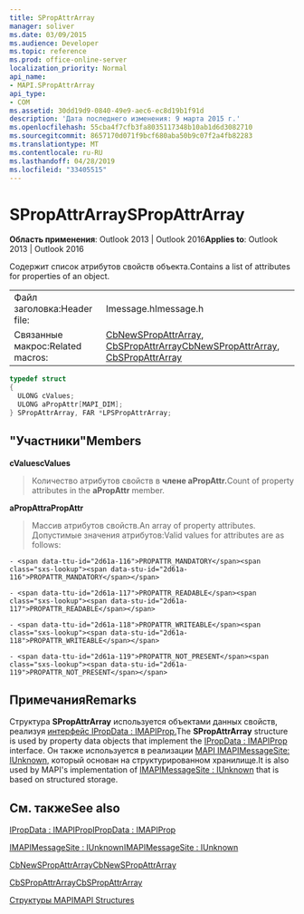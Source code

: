 ```yaml
---
title: SPropAttrArray
manager: soliver
ms.date: 03/09/2015
ms.audience: Developer
ms.topic: reference
ms.prod: office-online-server
localization_priority: Normal
api_name:
- MAPI.SPropAttrArray
api_type:
- COM
ms.assetid: 30dd19d9-0840-49e9-aec6-ec8d19b1f91d
description: 'Дата последнего изменения: 9 марта 2015 г.'
ms.openlocfilehash: 55cba4f7cfb3fa8035117348b10ab1d6d3082710
ms.sourcegitcommit: 8657170d071f9bcf680aba50b9c07f2a4fb82283
ms.translationtype: MT
ms.contentlocale: ru-RU
ms.lasthandoff: 04/28/2019
ms.locfileid: "33405515"
---
```

# <a name="spropattrarray"></a><span data-ttu-id="2d61a-103">SPropAttrArray</span><span class="sxs-lookup"><span data-stu-id="2d61a-103">SPropAttrArray</span></span>

  
  
<span data-ttu-id="2d61a-104">**Область применения**: Outlook 2013 | Outlook 2016</span><span class="sxs-lookup"><span data-stu-id="2d61a-104">**Applies to**: Outlook 2013 | Outlook 2016</span></span> 
  
<span data-ttu-id="2d61a-105">Содержит список атрибутов свойств объекта.</span><span class="sxs-lookup"><span data-stu-id="2d61a-105">Contains a list of attributes for properties of an object.</span></span> 
  
|||
|:-----|:-----|
|<span data-ttu-id="2d61a-106">Файл заголовка:</span><span class="sxs-lookup"><span data-stu-id="2d61a-106">Header file:</span></span>  <br/> |<span data-ttu-id="2d61a-107">Imessage.h</span><span class="sxs-lookup"><span data-stu-id="2d61a-107">Imessage.h</span></span>  <br/> |
|<span data-ttu-id="2d61a-108">Связанные макрос:</span><span class="sxs-lookup"><span data-stu-id="2d61a-108">Related macros:</span></span>  <br/> |<span data-ttu-id="2d61a-109">[CbNewSPropAttrArray](cbnewspropattrarray.md), [CbSPropAttrArray](cbspropattrarray.md)</span><span class="sxs-lookup"><span data-stu-id="2d61a-109">[CbNewSPropAttrArray](cbnewspropattrarray.md), [CbSPropAttrArray](cbspropattrarray.md)</span></span> <br/> |
   
```cpp
typedef struct
{
  ULONG cValues;
  ULONG aPropAttr[MAPI_DIM];
} SPropAttrArray, FAR *LPSPropAttrArray;

```

## <a name="members"></a><span data-ttu-id="2d61a-110">"Участники"</span><span class="sxs-lookup"><span data-stu-id="2d61a-110">Members</span></span>

 <span data-ttu-id="2d61a-111">**cValues**</span><span class="sxs-lookup"><span data-stu-id="2d61a-111">**cValues**</span></span>
  
> <span data-ttu-id="2d61a-112">Количество атрибутов свойств в **члене aPropAttr.**</span><span class="sxs-lookup"><span data-stu-id="2d61a-112">Count of property attributes in the **aPropAttr** member.</span></span> 
    
 <span data-ttu-id="2d61a-113">**aPropAttr**</span><span class="sxs-lookup"><span data-stu-id="2d61a-113">**aPropAttr**</span></span>
  
> <span data-ttu-id="2d61a-114">Массив атрибутов свойств.</span><span class="sxs-lookup"><span data-stu-id="2d61a-114">An array of property attributes.</span></span> <span data-ttu-id="2d61a-115">Допустимые значения атрибутов:</span><span class="sxs-lookup"><span data-stu-id="2d61a-115">Valid values for attributes are as follows:</span></span>
    
    - <span data-ttu-id="2d61a-116">PROPATTR_MANDATORY</span><span class="sxs-lookup"><span data-stu-id="2d61a-116">PROPATTR_MANDATORY</span></span>
    
    - <span data-ttu-id="2d61a-117">PROPATTR_READABLE</span><span class="sxs-lookup"><span data-stu-id="2d61a-117">PROPATTR_READABLE</span></span>
    
    - <span data-ttu-id="2d61a-118">PROPATTR_WRITEABLE</span><span class="sxs-lookup"><span data-stu-id="2d61a-118">PROPATTR_WRITEABLE</span></span>
    
    - <span data-ttu-id="2d61a-119">PROPATTR_NOT_PRESENT</span><span class="sxs-lookup"><span data-stu-id="2d61a-119">PROPATTR_NOT_PRESENT</span></span>
    
## <a name="remarks"></a><span data-ttu-id="2d61a-120">Примечания</span><span class="sxs-lookup"><span data-stu-id="2d61a-120">Remarks</span></span>

<span data-ttu-id="2d61a-121">Структура **SPropAttrArray** используется объектами данных свойств, реализуя [интерфейс IPropData : IMAPIProp.](ipropdataimapiprop.md)</span><span class="sxs-lookup"><span data-stu-id="2d61a-121">The **SPropAttrArray** structure is used by property data objects that implement the [IPropData : IMAPIProp](ipropdataimapiprop.md) interface.</span></span> <span data-ttu-id="2d61a-122">Он также используется в реализации [MAPI IMAPIMessageSite: IUnknown,](imapimessagesiteiunknown.md) который основан на структурированном хранилище.</span><span class="sxs-lookup"><span data-stu-id="2d61a-122">It is also used by MAPI's implementation of [IMAPIMessageSite : IUnknown](imapimessagesiteiunknown.md) that is based on structured storage.</span></span> 
  
## <a name="see-also"></a><span data-ttu-id="2d61a-123">См. также</span><span class="sxs-lookup"><span data-stu-id="2d61a-123">See also</span></span>



[<span data-ttu-id="2d61a-124">IPropData : IMAPIProp</span><span class="sxs-lookup"><span data-stu-id="2d61a-124">IPropData : IMAPIProp</span></span>](ipropdataimapiprop.md)
  
[<span data-ttu-id="2d61a-125">IMAPIMessageSite : IUnknown</span><span class="sxs-lookup"><span data-stu-id="2d61a-125">IMAPIMessageSite : IUnknown</span></span>](imapimessagesiteiunknown.md)
  
[<span data-ttu-id="2d61a-126">CbNewSPropAttrArray</span><span class="sxs-lookup"><span data-stu-id="2d61a-126">CbNewSPropAttrArray</span></span>](cbnewspropattrarray.md)
  
[<span data-ttu-id="2d61a-127">CbSPropAttrArray</span><span class="sxs-lookup"><span data-stu-id="2d61a-127">CbSPropAttrArray</span></span>](cbspropattrarray.md)


[<span data-ttu-id="2d61a-128">Структуры MAPI</span><span class="sxs-lookup"><span data-stu-id="2d61a-128">MAPI Structures</span></span>](mapi-structures.md)

